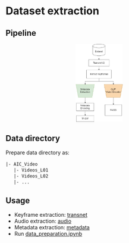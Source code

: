 # Dataset extraction
## Pipeline
<p align="center" width="100%">
    <img width="25%" src="../figs/data_preprocessing.jpg"> 
</p>

## Data directory
Prepare data directory as:
```
|- AIC_Video 
   |- Videos_L01
   |- Videos_L02
   |- ...
```

## Usage
- Keyframe extraction: [transnet](transnet/README.md)
- Audio extraction: [audio](audio/README.md)
- Metadata extraction: [metadata](metadata/README.md)
- Run [data_preparation.ipynb](./data_preparation.ipynb)